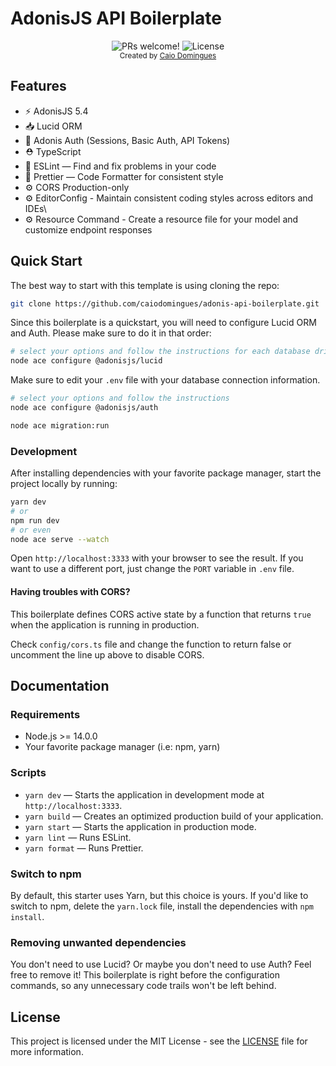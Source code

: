 # AdonisJS API Boilerplate

<div align="center">
  <img src="https://img.shields.io/static/v1?label=PRs&message=welcome&style=flat-square&color=5e17eb&labelColor=000000" alt="PRs welcome!" />

  <img alt="License" src="https://img.shields.io/github/license/caiodomingues/adonis-api-boilerplate?style=flat-square&color=5e17eb&labelColor=000000">
</div>

<div align="center">
  <sub>Created by <a href="https://twitter.com/caiodomingues">Caio Domingues</a></sub>
</div>

## Features

- ⚡️ AdonisJS 5.4
- 📥 Lucid ORM
- 🔐 Adonis Auth (Sessions, Basic Auth, API Tokens)
- ⛑ TypeScript
- 📏 ESLint — Find and fix problems in your code
- 💖 Prettier — Code Formatter for consistent style
- ⚙️ CORS Production-only
- ⚙️ EditorConfig - Maintain consistent coding styles across editors and IDEs\
- ⚙️ Resource Command - Create a resource file for your model and customize endpoint responses

## Quick Start

The best way to start with this template is using cloning the repo:

```bash
git clone https://github.com/caiodomingues/adonis-api-boilerplate.git
```

Since this boilerplate is a quickstart, you will need to configure Lucid ORM and Auth. Please make sure to do it in that order:

```bash
# select your options and follow the instructions for each database driver.
node ace configure @adonisjs/lucid
```

Make sure to edit your `.env` file with your database connection information.

```bash
# select your options and follow the instructions
node ace configure @adonisjs/auth

node ace migration:run
```

### Development

After installing dependencies with your favorite package manager, start the project locally by running:

```bash
yarn dev
# or
npm run dev
# or even
node ace serve --watch
```

Open `http://localhost:3333` with your browser to see the result. If you want to use a different port, just change the `PORT` variable in `.env` file.

#### Having troubles with CORS?

This boilerplate defines CORS active state by a function that returns `true` when the application is running in production.

Check `config/cors.ts` file and change the function to return false or uncomment the line up above to disable CORS.

## Documentation

### Requirements

- Node.js >= 14.0.0
- Your favorite package manager (i.e: npm, yarn)

### Scripts

- `yarn dev` — Starts the application in development mode at `http://localhost:3333`.
- `yarn build` — Creates an optimized production build of your application.
- `yarn start` — Starts the application in production mode.
- `yarn lint` — Runs ESLint.
- `yarn format` — Runs Prettier.

### Switch to npm

By default, this starter uses Yarn, but this choice is yours. If you'd like to switch to npm, delete the `yarn.lock` file, install the dependencies with `npm install`.

### Removing unwanted dependencies

You don't need to use Lucid? Or maybe you don't need to use Auth? Feel free to remove it! This boilerplate is right before the configuration commands, so any unnecessary code trails won't be left behind.

## License

This project is licensed under the MIT License - see the [LICENSE](LICENSE) file for more information.

